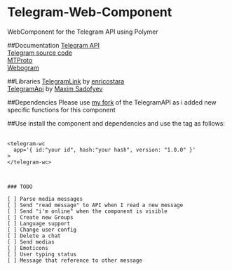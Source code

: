 # Telegram-Web-Component
WebComponent for the Telegram API using Polymer

##Documentation
[Telegram API](https://core.telegram.org/#telegram-api)   
[Telegram source code](https://telegram.org/apps#source-code)   
[MTProto](https://core.telegram.org/mtproto)   
[Webogram](https://github.com/zhukov/webogram)

##Libraries
[TelegramLink](https://github.com/enricostara/telegram.link) by [enricostara](https://github.com/enricostara)   
[TelegramApi](https://github.com/sunriselink/TelegramApi) by [Maxim Sadofyev](https://github.com/sunriselink)

##Dependencies
Please use [my fork](https://github.com/fjcaballero/TelegramApi) of the TelegramAPI as i added new specific functions for this component

##Use
install the component and dependencies and use the tag as follows:   
```
<telegram-wc
  app='{ id:"your id", hash:"your hash", version: "1.0.0" }'
>
</telegram-wc>



### TODO

[ ] Parse media messages
[ ] Send "read message" to API when I read a new message
[ ] Send "i'm online" when the component is visible
[ ] Create new Groups
[ ] Language support
[ ] Change user config
[ ] Delete a chat
[ ] Send medias
[ ] Emoticons
[ ] User typing status
[ ] Message that reference to other message
```
